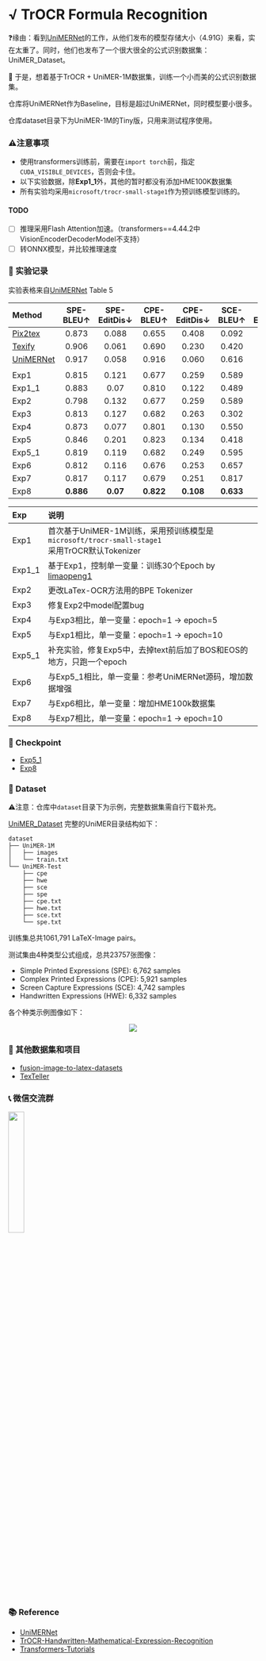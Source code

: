 # √ TrOCR Formula Recognition

❓缘由：看到[UniMERNet](https://github.com/opendatalab/UniMERNet)的工作，从他们发布的模型存储大小（4.91G）来看，实在太重了。同时，他们也发布了一个很大很全的公式识别数据集：UniMER_Dataset。

🎯 于是，想着基于TrOCR + UniMER-1M数据集，训练一个小而美的公式识别数据集。

仓库将UniMERNet作为Baseline，目标是超过UniMERNet，同时模型要小很多。

仓库dataset目录下为UniMER-1M的Tiny版，只用来测试程序使用。

### ⚠️注意事项

- 使用transformers训练前，需要在`import torch`前，指定`CUDA_VISIBLE_DEVICES`，否则会卡住。
- 以下实验数据，除**Exp1_1**外，其他的暂时都没有添加HME100K数据集
- 所有实验均采用`microsoft/trocr-small-stage1`作为预训练模型训练的。

#### TODO

- [ ] 推理采用Flash Attention加速。（transformers==4.44.2中VisionEncoderDecoderModel不支持）
- [ ] 转ONNX模型，并比较推理速度

### 🔬 实验记录

实验表格来自[UniMERNet](https://arxiv.org/abs/2404.15254) Table 5

| Method   | SPE-BLEU↑ | SPE-EditDis↓ | CPE-BLEU↑ | CPE-EditDis↓ | SCE-BLEU↑ | SCE-EditDis↓ | HWE-BLEU↑ | HWE-EditDis↓ |
| :---- | :-------: | :----------: | :-------: | :----------: | :-------: | :----------: | :-------: | :----------: |
| [Pix2tex](https://github.com/lukas-blecher/LaTeX-OCR) |   0.873   |    0.088     |   0.655   |    0.408     |   0.092   |    0.817     |   0.012   |    0.920     |
| [Texify](https://github.com/VikParuchuri/texify)      |   0.906   |    0.061     |   0.690   |    0.230     |   0.420   |    0.390     |   0.341   |    0.522     |
| [UniMERNet](https://github.com/opendatalab/UniMERNet) |   0.917   |    0.058     |   0.916   |    0.060     |   0.616   |    0.229     |   0.921   |    0.055     |
|||||||||
| Exp1   |   0.815   |    0.121     |   0.677   |    0.259     |   0.589   |    0.227     |   0.150   |    0.520     |
| Exp1_1 |   0.883   |    0.07     |   0.810   |    0.122     |   0.489   |    0.262     |   0.900   |    0.06     |
| Exp2    |   0.798   |    0.132     |   0.677   |    0.259     |   0.589   |    0.227     |   0.150   |    0.520     |
| Exp3 |   0.813   |    0.127     |   0.682   |    0.263     |   0.302   |   0.231     |   0.166   |   0.540      |
| Exp4 |   0.873   |   0.077    |  0.801   |   0.130     |   0.550  |   0.238    |  0.092   |   0.469     |
| Exp5 |  0.846  |   0.201  | 0.823  |  0.134     | 0.418  |  0.553   | 0.05  | 0.6724  |
| Exp5_1 |  0.819  |   0.119  | 0.682  |  0.249     | 0.595  |  0.230   | 0.179  | 0.512  |
| Exp6 |  0.812  |   0.116  | 0.676  |  0.253     | 0.657  |  0.210   | 0.342  | 0.404  |
| Exp7 |  0.817  |   0.117  | 0.679  |  0.251     | 0.817  |  0.117   | 0.781  | 0.148  |
| Exp8 |  **0.886**  |   **0.07**  | **0.822**  |  **0.108**     | **0.633**  |  **0.217**   | **0.897**  | **0.07**  |

|  Exp  | 说明                                                                                                   |
| :--- | :----------------------------------------------------------------------------------------------------- |
| Exp1  | 首次基于UniMER-1M训练，采用预训练模型是`microsoft/trocr-small-stage1` <br/> 采用TrOCR默认Tokenizer |
| Exp1_1 | 基于Exp1，控制单一变量：训练30个Epoch by [limaopeng1](https://github.com/limaopeng1) |
| Exp2  | 更改LaTex-OCR方法用的BPE Tokenizer                                                                   |
| Exp3  | 修复Exp2中model配置bug                                                                               |
| Exp4  | 与Exp3相比，单一变量：epoch=1 → epoch=5                                                             |
| Exp5  | 与Exp1相比，单一变量：epoch=1 → epoch=10                                                             |
| Exp5_1  | 补充实验，修复Exp5中，去掉text前后加了BOS和EOS的地方，只跑一个epoch                                            |
| Exp6  | 与Exp5_1相比，单一变量：参考UniMERNet源码，增加数据增强                                      |
| Exp7  | 与Exp6相比，单一变量：增加HME100k数据集                                      |
| Exp8  | 与Exp7相比，单一变量：epoch=1 → epoch=10                                    |

### 🦩 Checkpoint

- [Exp5_1](https://huggingface.co/SWHL/TrOCR-Formula-Rec/tree/main/Exp5_1)
- [Exp8](https://huggingface.co/SWHL/TrOCR-Formula-Rec/tree/main/Exp8)

### 🔢 Dataset

⚠️注意：仓库中`dataset`目录下为示例，完整数据集需自行下载补充。

[UniMER_Dataset](https://huggingface.co/datasets/wanderkid/UniMER_Dataset)
完整的UniMER目录结构如下：

```text
dataset
├── UniMER-1M
│   ├── images
│   └── train.txt
└── UniMER-Test
    ├── cpe
    ├── hwe
    ├── sce
    ├── spe
    ├── cpe.txt
    ├── hwe.txt
    ├── sce.txt
    └── spe.txt
```

训练集总共1061,791 LaTeX-Image pairs。

测试集由4种类型公式组成，总共23757张图像：

- Simple Printed Expressions (SPE): 6,762 samples
- Complex Printed Expressions (CPE): 5,921 samples
- Screen Capture Expressions (SCE): 4,742 samples
- Handwritten Expressions (HWE): 6,332 samples

各个种类示例图像如下：

<div align="center">
    <img src="https://github.com/SWHL/TrOCR-Formula-Rec/releases/download/v0.0.0/dataset_deom.png">
</div>

### 🔢 其他数据集和项目

- [fusion-image-to-latex-datasets](https://huggingface.co/datasets/hoang-quoc-trung/fusion-image-to-latex-datasets)
- [TexTeller](https://github.com/OleehyO/TexTeller)

### 📞 微信交流群

<div>
    <img src="https://github.com/SWHL/TrOCR-Formula-Rec/releases/download/v0.0.0/20240909-081329.jpeg" width="25%" >
</div>

### 📚 Reference

- [UniMERNet](https://github.com/opendatalab/UniMERNet)
- [TrOCR-Handwritten-Mathematical-Expression-Recognition](https://github.com/win5923/TrOCR-Handwritten-Mathematical-Expression-Recognition.git)
- [Transformers-Tutorials](https://github.com/NielsRogge/Transformers-Tutorials/blob/master/TrOCR/Fine_tune_TrOCR_on_IAM_Handwriting_Database_using_Seq2SeqTrainer.ipynb)
